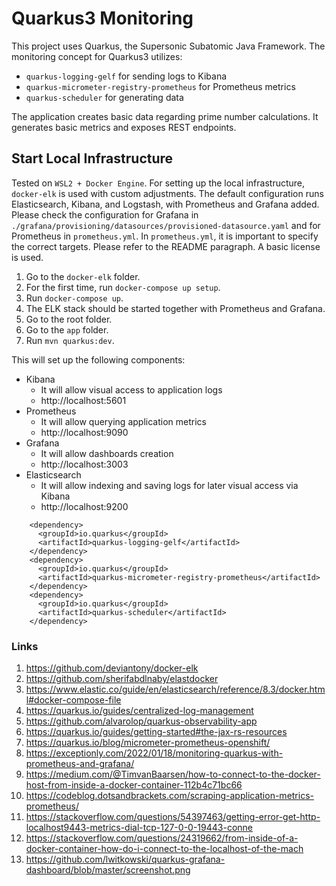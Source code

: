 # Quarkus3 Monitoring

This project uses Quarkus, the Supersonic Subatomic Java Framework. The monitoring concept for Quarkus3 utilizes:
* `quarkus-logging-gelf` for sending logs to Kibana
* `quarkus-micrometer-registry-prometheus` for Prometheus metrics
* `quarkus-scheduler` for generating data

The application creates basic data regarding prime number calculations. It generates basic metrics and exposes REST endpoints.

## Start Local Infrastructure

Tested on ```WSL2 + Docker Engine```. For setting up the local infrastructure, `docker-elk` is used with custom adjustments. The default configuration runs Elasticsearch, Kibana, and Logstash, with Prometheus and Grafana added. Please check the configuration for Grafana in `./grafana/provisioning/datasources/provisioned-datasource.yaml` and for Prometheus in `prometheus.yml`. In `prometheus.yml`, it is important to specify the correct targets. Please refer to the README paragraph. A basic license is used.

1. Go to the `docker-elk` folder.
2. For the first time, run `docker-compose up setup`.
3. Run `docker-compose up`.
4. The ELK stack should be started together with Prometheus and Grafana.
5. Go to the root folder.
6. Go to the `app` folder.
7. Run `mvn quarkus:dev`.

This will set up the following components:
* Kibana
    * It will allow visual access to application logs
    * http://localhost:5601
* Prometheus
    * It will allow querying application metrics
    * http://localhost:9090
* Grafana
    * It will allow dashboards creation
    * http://localhost:3003
* Elasticsearch
    * It will allow indexing and saving logs for later visual access via Kibana
    * http://localhost:9200

```shell script
    <dependency>
      <groupId>io.quarkus</groupId>
      <artifactId>quarkus-logging-gelf</artifactId>
    </dependency>
    <dependency>
      <groupId>io.quarkus</groupId>
      <artifactId>quarkus-micrometer-registry-prometheus</artifactId>
    </dependency>
    <dependency>
      <groupId>io.quarkus</groupId>
      <artifactId>quarkus-scheduler</artifactId>
    </dependency>      
```


### Links
1. https://github.com/deviantony/docker-elk
2. https://github.com/sherifabdlnaby/elastdocker
3. https://www.elastic.co/guide/en/elasticsearch/reference/8.3/docker.html#docker-compose-file
4. https://quarkus.io/guides/centralized-log-management
5. https://github.com/alvarolop/quarkus-observability-app
6. https://quarkus.io/guides/getting-started#the-jax-rs-resources
7. https://quarkus.io/blog/micrometer-prometheus-openshift/
8. https://exceptionly.com/2022/01/18/monitoring-quarkus-with-prometheus-and-grafana/
9. https://medium.com/@TimvanBaarsen/how-to-connect-to-the-docker-host-from-inside-a-docker-container-112b4c71bc66
10. https://codeblog.dotsandbrackets.com/scraping-application-metrics-prometheus/
11. https://stackoverflow.com/questions/54397463/getting-error-get-http-localhost9443-metrics-dial-tcp-127-0-0-19443-conne
12. https://stackoverflow.com/questions/24319662/from-inside-of-a-docker-container-how-do-i-connect-to-the-localhost-of-the-mach
13. https://github.com/lwitkowski/quarkus-grafana-dashboard/blob/master/screenshot.png
